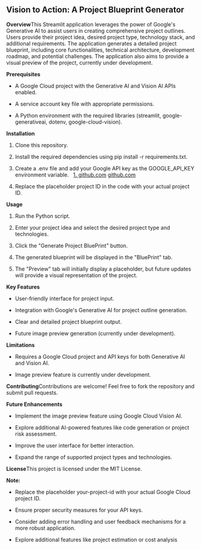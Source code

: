 Vision to Action: A Project Blueprint Generator
-----------------------------------------------

**Overview**This Streamlit application leverages the power of Google's Generative AI to assist users in creating comprehensive project outlines. Users provide their project idea, desired project type, technology stack, and additional requirements. The application generates a detailed project blueprint, including core functionalities, technical architecture, development roadmap, and potential challenges. The application also aims to provide a visual preview of the project, currently under development.

**Prerequisites**

*   A Google Cloud project with the Generative AI and Vision AI APIs enabled.
    
*   A service account key file with appropriate permissions.
    
*   A Python environment with the required libraries (streamlit, google-generativeai, dotenv, google-cloud-vision).
    

**Installation**

1.  Clone this repository.
    
2.  Install the required dependencies using pip install -r requirements.txt.
    
3.  Create a .env file and add your Google API key as the GOOGLE\_API\_KEY environment variable.   [1\. github.com](https://github.com/Thanawatttt/DiscordSlicer) [github.com](https://github.com/Thanawatttt/DiscordSlicer)
    
4.  Replace the placeholder project ID in the code with your actual project ID.
    

**Usage**

1.  Run the Python script.
    
2.  Enter your project idea and select the desired project type and technologies.
    
3.  Click the "Generate Project BluePrint" button.
    
4.  The generated blueprint will be displayed in the "BluePrint" tab.
    
5.  The "Preview" tab will initially display a placeholder, but future updates will provide a visual representation of the project.
    

**Key Features**

*   User-friendly interface for project input.
    
*   Integration with Google's Generative AI for project outline generation.
    
*   Clear and detailed project blueprint output.
    
*   Future image preview generation (currently under development).
    

**Limitations**

*   Requires a Google Cloud project and API keys for both Generative AI and Vision AI.
    
*   Image preview feature is currently under development.
    

**Contributing**Contributions are welcome! Feel free to fork the repository and submit pull requests.

**Future Enhancements**

*   Implement the image preview feature using Google Cloud Vision AI.
    
*   Explore additional AI-powered features like code generation or project risk assessment.
    
*   Improve the user interface for better interaction.
    
*   Expand the range of supported project types and technologies.
    

**License**This project is licensed under the MIT License.

**Note:**

*   Replace the placeholder your-project-id with your actual Google Cloud project ID.
    
*   Ensure proper security measures for your API keys.
    
*   Consider adding error handling and user feedback mechanisms for a more robust application.
    
*   Explore additional features like project estimation or cost analysis
